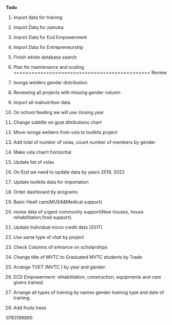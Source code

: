 **Todo**
1. Import data for training
2. Import Data for zamuka
3. Import Data for Ecd Empowerment
4. Import Data for Entrepreneurship
5. Finish whole database search
6. Plan for maintenance and scaling
==============================================
Review

1. Isonga welders gender distribution.
2. Reviewing all projects with missing gender column
3. Import all malnutrition data
4. On school feeding we will use closing year
5. Change subtitle on goat ditributions chart
6. Move isonga welders from vsla to toolkits project
7. Add total of number of vslas, count number of members by gender
8. Make vsla charrt horizontal
9. Update list of vslas
10. On Ecd we need to update data by years  2019, 2022
11. Update toolkits data for importation
12. Order dashboard by programs
13. Basic Healt care(MUSA&Medical support)
14. revise data  of urgent community support(New houses, house rehabilitation,food support).
15. Update Individual micro credit data (2017)
16. Use same type of chat by project
17. Check Columns of entrance on scholarships
18. Change title of MVTC to Graduated MVTC students by Trade
18. Arrange TVET (MVTC ) by year and gender.
19. ECD Empowerment: rehabilitation, construction, equipments and care givers  trained.
20. Arrange all types of training by names gender training type and date of training.
21. Add fruits trees

0783198890
